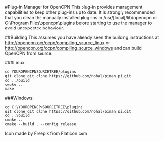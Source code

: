 #Plug-in Manager for OpenCPN
This plug-in provides management capabilities to keep other plug-ins up to date.
It is strongly recommended that you clean the manually installed plug-ins in /usr/[local]/lib/opencpn or C:\Program Files\opencpn\plugins before starting to use the manager to avoid unexpected behaviour.

##Building
This assumes you have already seen the building instructions at http://opencpn.org/ocpn/compiling_source_linux or http://opencpn.org/ocpn/compiling_source_windows and can build OpenCPN from source.

###Linux:
```
cd YOUROPENCPNSOURCETREE/plugins
git clone git clone https://github.com/nohal/piman_pi.git
cd ../build
cmake ..
make
```
###Windows:
```
cd C:\YOUROPENCPNSOURCETREE\plugins
git clone git clone https://github.com/nohal/piman_pi.git
cd ..\build
cmake ..
cmake --build . --config release
```

Icon made by Freepik from Flaticon.com
